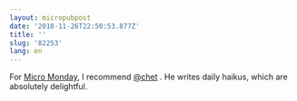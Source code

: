 ```yaml
---
layout: micropubpost
date: '2018-11-26T22:50:53.877Z'
title: ''
slug: '82253'
lang: en
---
```

For [Micro Monday](https://micro.blog/discover/micromonday), I recommend [@chet](https://micro.blog/chet) . He writes daily haikus, which are absolutely delightful. 
